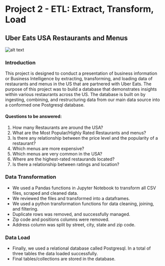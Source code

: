 # Project 2 - ETL: Extract, Transform, Load
## Uber Eats USA Restaurants and Menus
![alt text](https://www.jotform.com/blog/wp-content/uploads/2020/04/ubereats-alternatives.jpg)


### Introduction
This project is designed to conduct a presentation of business information or Business Intelligence by extracting, transforming, and loading data of restaurants and menus in the US that are partnered with Uber Eats.
The purpose of this project was to build a database that demonstrates insights within various restaurants across the US. The database is built on by ingesting, combining, and restructuring data from our main data source into a conformed one Postgresql database. 

#### Questions to be answered:
1. How many Restaurants are around the USA?
2. What are the Most Popular/Highly Rated Restaurants and menus?
3. Is there any relationship between the price level and the popularity of a restaurant?
4. Which menus are more expensive?
5. Which menus are very common in the USA?
6. Where are the highest-rated restaurands located?
7. Is there a relationship between ratings and location?


### Data Transformation
- We used a Pandas functions in Jupyter Notebook to transform all CSV files, scraped and cleaned data.
- We reviewed the files and transformed into a dataframes.
- We used a python transformation functions for data cleaning, joining, and filtering.
- Duplicate rows was removed, and successfully managed.
- Zip code and positions columns were removed.
- Address column was split by street, city, state and zip code.

### Data Load
- Finally, we used a relational database called Postgresql. In a total of three tables the data loaded successfully.
- Final tables/collections are stored in the database.
